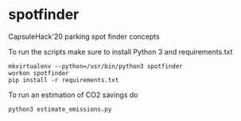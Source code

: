 # spotfinder
CapsuleHack'20 parking spot finder concepts

To run the scripts make sure to install Python 3 and requirements.txt

```
mkvirtualenv --python=/usr/bin/python3 spotfinder
workon spotfinder
pip install -r requirements.txt
```

To run an estimation of CO2 savings do
```
python3 estimate_emissions.py
```
